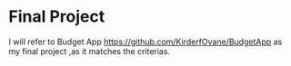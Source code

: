 # Final Project

I will refer to Budget App https://github.com/KirderfOvane/BudgetApp
as my final project ,as it matches the criterias.
